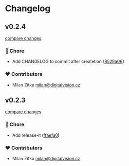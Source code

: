 # Changelog


## v0.2.4

[compare changes](https://github.com/digitalvisioncz/web-components/compare/v0.2.3...v0.2.4)

### 🏡 Chore

- Add CHANGELOG to commit after createtion ([8529a06](https://github.com/digitalvisioncz/web-components/commit/8529a06))

### ❤️ Contributors

- Milan Zítka <milan@digitalvision.cz>

## v0.2.3

[compare changes](https://github.com/digitalvisioncz/web-components/compare/v0.2.2...v0.2.3)

### 🏡 Chore

- Add release-it ([ffaefa0](https://github.com/digitalvisioncz/web-components/commit/ffaefa0))

### ❤️ Contributors

- Milan Zítka <milan@digitalvision.cz>

